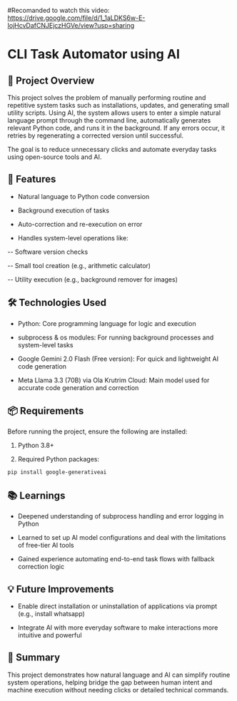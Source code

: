 #Recomanded to watch this video: https://drive.google.com/file/d/1_1aLDKS6w-E-IojHcvDafCNJEjczHGVe/view?usp=sharing

# CLI Task Automator using AI

## 🧠 Project Overview

This project solves the problem of manually performing routine and repetitive system tasks such as installations, updates, and generating small utility scripts. Using AI, the system allows users to enter a simple natural language prompt through the command line, automatically generates relevant Python code, and runs it in the background. If any errors occur, it retries by regenerating a corrected version until successful.

The goal is to reduce unnecessary clicks and automate everyday tasks using open-source tools and AI.


## 🚀 Features

- Natural language to Python code conversion

- Background execution of tasks

- Auto-correction and re-execution on error

- Handles system-level operations like:

-- Software version checks

-- Small tool creation (e.g., arithmetic calculator)

-- Utility execution (e.g., background remover for images)

## 🛠️ Technologies Used

- Python: Core programming language for logic and execution

- subprocess & os modules: For running background processes and system-level tasks

- Google Gemini 2.0 Flash (Free version): For quick and lightweight AI code generation

- Meta Llama 3.3 (70B) via Ola Krutrim Cloud: Main model used for accurate code generation and correction

## 📦 Requirements

Before running the project, ensure the following are installed:

1. Python 3.8+

2. Required Python packages:
```bash
pip install google-generativeai
```


## 📚 Learnings

- Deepened understanding of subprocess handling and error logging in Python

- Learned to set up AI model configurations and deal with the limitations of free-tier AI tools

- Gained experience automating end-to-end task flows with fallback correction logic

## 💡 Future Improvements

- Enable direct installation or uninstallation of applications via prompt (e.g., install whatsapp)

- Integrate AI with more everyday software to make interactions more intuitive and powerful

## 📄 Summary

This project demonstrates how natural language and AI can simplify routine system operations, helping bridge the gap between human intent and machine execution without needing clicks or detailed technical commands.

